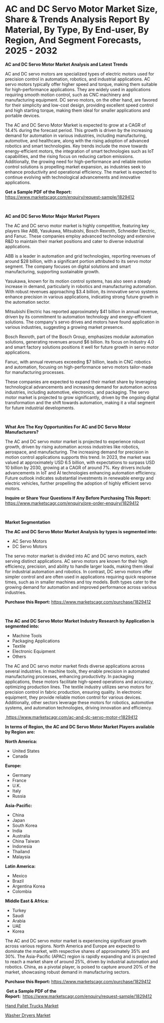 <p><h1>AC and DC Servo Motor Market Size, Share & Trends Analysis Report By Material, By Type, By End-user, By Region, And Segment Forecasts, 2025 - 2032</h1></p><p><strong>AC and DC Servo Motor Market Analysis and Latest Trends</strong></p>
<p><p>AC and DC servo motors are specialized types of electric motors used for precision control in automation, robotics, and industrial applications. AC servo motors typically offer higher speed and torque, making them suitable for high-performance applications. They are widely used in applications requiring smooth motion control, such as CNC machinery and manufacturing equipment. DC servo motors, on the other hand, are favored for their simplicity and low-cost design, providing excellent speed control and high starting torque, making them ideal for smaller applications and portable devices.</p><p>The AC and DC Servo Motor Market is expected to grow at a CAGR of 14.4% during the forecast period. This growth is driven by the increasing demand for automation in various industries, including manufacturing, automotive, and healthcare, along with the rising adoption of advanced robotics and smart technologies. Key trends include the move towards energy-efficient motors, the integration of smart technologies such as IoT capabilities, and the rising focus on reducing carbon emissions. Additionally, the growing need for high-performance and reliable motion control solutions is propelling market expansion, as industries seek to enhance productivity and operational efficiency. The market is expected to continue evolving with technological advancements and innovative applications.</p></p>
<p><strong>Get a Sample PDF of the Report:&nbsp;</strong> <a href="https://www.marketscagr.com/enquiry/request-sample/1829412?utm_campaign=1097&utm_medium=2&utm_source=Github&utm_content=ia&utm_term=23022025&utm_id=ac-and-dc-servo-motor">https://www.marketscagr.com/enquiry/request-sample/1829412</a></p>
<p>&nbsp;</p>
<p><strong>AC and DC Servo Motor Major Market Players</strong></p>
<p><p>The AC and DC servo motor market is highly competitive, featuring key players like ABB, Yasukawa, Mitsubishi, Bosch Rexroth, Schneider Electric, and Fanuc. These companies employ advanced technology and extensive R&D to maintain their market positions and cater to diverse industrial applications.</p><p>ABB is a leader in automation and grid technologies, reporting revenues of around $28 billion, with a significant portion attributed to its servo motor segment. The company focuses on digital solutions and smart manufacturing, supporting sustainable growth.</p><p>Yasukawa, known for its motion control systems, has also seen a steady increase in demand, particularly in robotics and manufacturing automation. With robust revenues approaching $3.4 billion, its innovative servo systems enhance precision in various applications, indicating strong future growth in the automation sector.</p><p>Mitsubishi Electric has reported approximately $41 billion in annual revenue, driven by its commitment to automation technology and energy-efficient solutions. The company's servo drives and motors have found application in various industries, suggesting a growing market presence.</p><p>Bosch Rexroth, part of the Bosch Group, emphasizes modular automation solutions, generating revenues around $6 billion. Its focus on Industry 4.0 and smart factory solutions positions it well for future growth in servo motor applications.</p><p>Fanuc, with annual revenues exceeding $7 billion, leads in CNC robotics and automation, focusing on high-performance servo motors tailor-made for manufacturing processes. </p><p>These companies are expected to expand their market share by leveraging technological advancements and increasing demand for automation across industries, including automotive, electronics, and packaging. The servo motor market is projected to grow significantly, driven by the ongoing digital transformation and the shift towards automation, making it a vital segment for future industrial developments.</p></p>
<p>&nbsp;</p>
<p><strong>What Are The Key Opportunities For AC and DC Servo Motor Manufacturers?</strong></p>
<p><p>The AC and DC servo motor market is projected to experience robust growth, driven by rising automation across industries like robotics, aerospace, and manufacturing. The increasing demand for precision in motion control applications supports this trend. In 2023, the market was valued at approximately USD 6.5 billion, with expectations to surpass USD 10 billion by 2030, growing at a CAGR of around 7%. Key drivers include advancements in IoT and AI technologies enhancing automation efficiency. Future outlook indicates substantial investments in renewable energy and electric vehicles, further propelling the adoption of highly efficient servo motors.</p></p>
<p><strong>Inquire or Share Your Questions If Any Before Purchasing This Report:</strong> <a href="https://www.marketscagr.com/enquiry/pre-order-enquiry/1829412?utm_campaign=1097&utm_medium=2&utm_source=Github&utm_content=ia&utm_term=23022025&utm_id=ac-and-dc-servo-motor">https://www.marketscagr.com/enquiry/pre-order-enquiry/1829412</a></p>
<p>&nbsp;</p>
<p><strong>Market Segmentation</strong></p>
<p><strong>The AC and DC Servo Motor Market Analysis by types is segmented into:</strong></p>
<p><ul><li>AC Servo Motors</li><li>DC Servo Motors</li></ul></p>
<p><p>The servo motor market is divided into AC and DC servo motors, each serving distinct applications. AC servo motors are known for their high efficiency, precision, and ability to handle larger loads, making them ideal for industrial automation and robotics. In contrast, DC servo motors offer simpler control and are often used in applications requiring quick response times, such as in smaller machines and toy models. Both types cater to the growing demand for automation and improved performance across various industries.</p></p>
<p><strong>Purchase this Report:&nbsp;</strong><a href="https://www.marketscagr.com/purchase/1829412?utm_campaign=1097&utm_medium=2&utm_source=Github&utm_content=ia&utm_term=23022025&utm_id=ac-and-dc-servo-motor">https://www.marketscagr.com/purchase/1829412</a></p>
<p>&nbsp;</p>
<p><strong>The AC and DC Servo Motor Market Industry Research by Application is segmented into:</strong></p>
<p><ul><li>Machine Tools</li><li>Packaging Applications</li><li>Textile</li><li>Electronic Equipment</li><li>Others</li></ul></p>
<p><p>The AC and DC servo motor market finds diverse applications across several industries. In machine tools, they enable precision in automated manufacturing processes, enhancing productivity. In packaging applications, these motors facilitate high-speed operations and accuracy, optimizing production lines. The textile industry utilizes servo motors for precision control in fabric production, ensuring quality. In electronic equipment, they provide reliable motion control for various devices. Additionally, other sectors leverage these motors for robotics, automotive systems, and automation technologies, driving innovation and efficiency.</p></p>
<p><a href="https://www.marketscagr.com/ac-and-dc-servo-motor-r1829412?utm_campaign=1097&utm_medium=2&utm_source=Github&utm_content=ia&utm_term=23022025&utm_id=ac-and-dc-servo-motor">&nbsp;https://www.marketscagr.com/ac-and-dc-servo-motor-r1829412</a></p>
<p><strong>In terms of Region, the AC and DC Servo Motor Market Players available by Region are:</strong></p>
<p>
    <p> <strong> North America: </strong>
        <ul>
            <li>United States</li>
            <li>Canada</li>
        </ul>
        </p> 
    <p> <strong> Europe: </strong>
        <ul>
            <li>Germany</li>
            <li>France</li>
            <li>U.K.</li>
            <li>Italy</li>
            <li>Russia</li>
        </ul>
        </p> 
    <p> <strong> Asia-Pacific: </strong>
        <ul>
            <li>China</li>
            <li>Japan</li>
            <li>South Korea</li>
            <li>India</li>
            <li>Australia</li>
            <li>China Taiwan</li>
            <li>Indonesia</li>
            <li>Thailand</li>
            <li>Malaysia</li>
        </ul>
        </p> 
    <p> <strong> Latin America: </strong>
        <ul>
            <li>Mexico</li>
            <li>Brazil</li>
            <li>Argentina Korea</li>
            <li>Colombia</li>
        </ul>
        </p> 
    <p> <strong> Middle East & Africa: </strong>
        <ul>
            <li>Turkey</li>
            <li>Saudi</li>
            <li>Arabia</li>
            <li>UAE</li>
            <li>Korea</li>
        </ul>
    </p>
    </p>
<p><p>The AC and DC servo motor market is experiencing significant growth across various regions. North America and Europe are expected to dominate the market, with respective shares of approximately 35% and 30%. The Asia-Pacific (APAC) region is rapidly expanding and is projected to reach a market share of around 25%, driven by industrial automation and robotics. China, as a pivotal player, is poised to capture around 20% of the market, showcasing robust demand in manufacturing sectors.</p></p>
<p><strong>Purchase this Report: </strong><a href="https://www.marketscagr.com/purchase/1829412?utm_campaign=1097&utm_medium=2&utm_source=Github&utm_content=ia&utm_term=23022025&utm_id=ac-and-dc-servo-motor">https://www.marketscagr.com/purchase/1829412</a></p>
<p>&nbsp;<strong>Get a Sample PDF of the Report:&nbsp;&nbsp;</strong><a href="https://www.marketscagr.com/enquiry/request-sample/1829412?utm_campaign=1097&utm_medium=2&utm_source=Github&utm_content=ia&utm_term=23022025&utm_id=ac-and-dc-servo-motor">https://www.marketscagr.com/enquiry/request-sample/1829412</a></p>
<p><strong></strong></p>
<p><p><a href="https://github.com/yoshih12/Market-Research-Report-List-4/blob/main/hand-pallet-trucks-market.md?utm_campaign=1097&utm_medium=2&utm_source=Github&utm_content=ia&utm_term=23022025&utm_id=ac-and-dc-servo-motor">Hand Pallet Trucks Market</a></p><p><a href="https://github.com/castoriffic/Market-Research-Report-List-5/blob/main/washer-dryers-market.md?utm_campaign=1097&utm_medium=2&utm_source=Github&utm_content=ia&utm_term=23022025&utm_id=ac-and-dc-servo-motor">Washer Dryers Market</a></p></p>